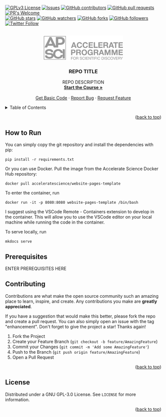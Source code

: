 <!-- Improved compatibility of back to top link: See: https://github.com/othneildrew/Best-README-Template/pull/73 -->
<a name="readme-top"></a>

<!-- PROJECT SHIELDS -->
<!-- [![Contributors][contributors-shield]][contributors-url]
[![Forks][forks-shield]][forks-url]
[![Stargazers][stars-shield]][stars-url]
[![Issues][issues-shield]][issues-url]
[![GPL License][license-shield]][license-url] -->
[![GPLv3 License](https://img.shields.io/badge/License-GPL%20v3-yellow.svg)](https://opensource.org/licenses/)
[![Issues](https://img.shields.io/github/issues-raw/acceleratescience/<REPO-TITLE>.svg?maxAge=25000)](https://github.com/acceleratescience/<REPO-TITLE>/issues)
[![GitHub contributors](https://img.shields.io/github/contributors/acceleratescience/<REPO-TITLE>.svg?style=flat)]()
[![GitHub pull requests](https://img.shields.io/github/issues-pr/acceleratescience/<REPO-TITLE>.svg?style=flat)]()
[![PR's Welcome](https://img.shields.io/badge/PRs-welcome-brightgreen.svg?style=flat)](http://makeapullrequest.com)
<br>
[![GitHub stars](https://img.shields.io/github/stars/acceleratescience/<REPO-TITLE>.svg?style=social&label=Star)]()
[![GitHub watchers](https://img.shields.io/github/watchers/acceleratescience/<REPO-TITLE>.svg?style=social&label=Watch)]()
[![GitHub forks](https://img.shields.io/github/forks/acceleratescience/<REPO-TITLE>.svg?style=social&label=Fork)](https://github.com/JonSnow/MyBadges)
[![GitHub followers](https://img.shields.io/github/followers/acceleratescience.svg?style=social&label=Follow)](https://github.com/JonSnow/MyBadges)
[![Twitter Follow](https://img.shields.io/twitter/follow/AccelerateSci.svg?style=social)](https://twitter.com/AccelerateSci)
<!-- [![LinkedIn][linkedin-shield]][linkedin-url] -->



<!-- PROJECT LOGO -->
<br />
<div align="center">
  <a href="https://acceleratescience.github.io/">
    <img src="./docs/imgs/full_acc.png" alt="Logo" height=80>
  </a>

  <h3 align="center">REPO TITLE</h3>

  <p align="center">
    REPO DESCRIPTION
    <br />
    <a href="https://acceleratescience.github.io/packaging-publishing/"><strong>Start the Course »</strong></a>
    <br />
    <br />
    <a href="https://github.com/acceleratescience/packaging-publishing/tree/basic">Get Basic Code</a>
    ·
    <a href="https://github.com/acceleratescience/packaging-publishing/issues">Report Bug</a>
    ·
    <a href="https://github.com/acceleratescience/packaging-publishing/issues">Request Feature</a>
  </p>
</div>



<!-- TABLE OF CONTENTS -->
<details>
  <summary>Table of Contents</summary>
  <ol>
    <li><a href="#howrun">How to Run</a></li>
    <li><a href="#prerequisites">Prerequisites</a></li>
    <li><a href="#contributing">Contributing</a></li>
    <li><a href="#license">License</a></li>
  </ol>
</details>



<!---------------------------------------------------------------------------->

[Button Shield]: https://img.shields.io/badge/Shield_Buttons-37a779?style=for-the-badge

[License]: LICENSE
[Shield]: Types/Shield.md
[#]: #


<!---------------------------------[ Badges ]---------------------------------->

[Badge License]: https://img.shields.io/badge/-BY_SA_4.0-ae6c18.svg?style=for-the-badge&labelColor=EF9421&logoColor=white&logo=CreativeCommons
[Badge Likes]: https://img.shields.io/github/stars/MarkedDown/Buttons?style=for-the-badge&labelColor=d0ab23&color=b0901e&logoColor=white&logo=Trustpilot

<p align="right">(<a href="#readme-top">back to top</a>)</p>

## How to Run

You can simply copy the git repository and install the dependencies with pip:
```
pip install -r requirements.txt
```

Or you can use Docker. Pull the image from the Accelerate Science Docker Hub repository:
```
docker pull acceleratescience/website-pages-template
```
To enter the container, run
```
docker run -it -p 8080:8080 website-pages-template /bin/bash
```

I suggest using the VSCode Remote - Containers extension to develop in the container. This will allow you to use the VSCode editor on your local machine while running the code in the container.

To serve locally, run
```
mkdocs serve
```

<!-- GETTING STARTED -->
## Prerequisites
ENTER PREREQUISITES HERE


<!-- CONTRIBUTING -->
## Contributing

Contributions are what make the open source community such an amazing place to learn, inspire, and create. Any contributions you make are **greatly appreciated**.

If you have a suggestion that would make this better, please fork the repo and create a pull request. You can also simply open an issue with the tag "enhancement".
Don't forget to give the project a star! Thanks again!

1. Fork the Project
2. Create your Feature Branch (`git checkout -b feature/AmazingFeature`)
3. Commit your Changes (`git commit -m 'Add some AmazingFeature'`)
4. Push to the Branch (`git push origin feature/AmazingFeature`)
5. Open a Pull Request

<p align="right">(<a href="#readme-top">back to top</a>)</p>



<!-- LICENSE -->
## License

Distributed under a GNU GPL-3.0 License. See `LICENSE` for more information.

<p align="right">(<a href="#readme-top">back to top</a>)</p>



<!-- MARKDOWN LINKS & IMAGES -->
<!-- https://www.markdownguide.org/basic-syntax/#reference-style-links -->
[contributors-shield]: https://img.shields.io/github/contributors/acceleratescience/<REPO-TITLE>.svg?style=for-the-badge
[contributors-url]: https://github.com/acceleratescience/<REPO-TITLE>/graphs/contributors
[forks-shield]: https://img.shields.io/github/forks/acceleratescience/<REPO-TITLE>.svg?style=for-the-badge
[forks-url]: https://github.com/acceleratescience/<REPO-TITLE>/network/members
[stars-shield]: https://img.shields.io/github/stars/acceleratescience/<REPO-TITLE>.svg?style=for-the-badge
[stars-url]: https://github.com/acceleratescience/<REPO-TITLE>/stargazers
[issues-shield]: https://img.shields.io/github/issues/acceleratescience/<REPO-TITLE>.svg?style=for-the-badge
[issues-url]: https://github.com/acceleratescience/<REPO-TITLE>/issues
[license-shield]: https://img.shields.io/github/license/acceleratescience/<REPO-TITLE>.svg?style=for-the-badge
[license-url]: https://github.com/acceleratescience/<REPO-TITLE>/blob/master/LICENSE.txt
[linkedin-shield]: https://img.shields.io/badge/-LinkedIn-black.svg?style=for-the-badge&logo=linkedin&colorB=555
[linkedin-url]: https://linkedin.com/company/accelerate-programme-for-scientific-discovery/
[product-screenshot]: images/screenshot.png
[Next.js]: https://img.shields.io/badge/next.js-000000?style=for-the-badge&logo=nextdotjs&logoColor=white
[Next-url]: https://nextjs.org/
[React.js]: https://img.shields.io/badge/React-20232A?style=for-the-badge&logo=react&logoColor=61DAFB
[React-url]: https://reactjs.org/
[Vue.js]: https://img.shields.io/badge/Vue.js-35495E?style=for-the-badge&logo=vuedotjs&logoColor=4FC08D
[Vue-url]: https://vuejs.org/
[Angular.io]: https://img.shields.io/badge/Angular-DD0031?style=for-the-badge&logo=angular&logoColor=white
[Angular-url]: https://angular.io/
[Svelte.dev]: https://img.shields.io/badge/Svelte-4A4A55?style=for-the-badge&logo=svelte&logoColor=FF3E00
[Svelte-url]: https://svelte.dev/
[Laravel.com]: https://img.shields.io/badge/Laravel-FF2D20?style=for-the-badge&logo=laravel&logoColor=white
[Laravel-url]: https://laravel.com
[Bootstrap.com]: https://img.shields.io/badge/Bootstrap-563D7C?style=for-the-badge&logo=bootstrap&logoColor=white
[Bootstrap-url]: https://getbootstrap.com
[JQuery.com]: https://img.shields.io/badge/jQuery-0769AD?style=for-the-badge&logo=jquery&logoColor=white
[JQuery-url]: https://jquery.com 
